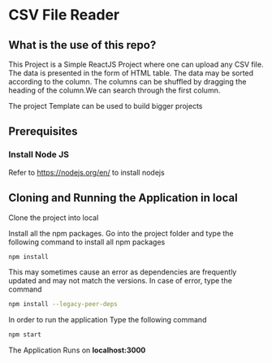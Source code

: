 # CSV File Reader

## What is the use of this repo?

This Project is a Simple ReactJS Project where one can upload any CSV file. The data is 
presented in the form of HTML table. The data may be sorted according to the column. The 
columns can be shuffled by dragging the heading of the column.We can search through the 
first column.

The project Template can be used to build bigger projects

## Prerequisites

### Install Node JS
Refer to https://nodejs.org/en/ to install nodejs

## Cloning and Running the Application in local

Clone the project into local

Install all the npm packages. Go into the project folder and type the following command to 
install all npm packages

```bash
npm install
```

This may sometimes cause an error as dependencies are frequently updated and may not match 
the versions. In case of error, type the command 

```bash
npm install --legacy-peer-deps
```

In order to run the application Type the following command

```bash
npm start
```

The Application Runs on **localhost:3000**
